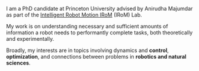 

I am a PhD candidate at Princeton University advised by Anirudha Majumdar as part of the [Intelligent Robot Motion IRoM](https://irom-lab.princeton.edu) (IRoM) Lab.

My work is on understanding necessary and sufficient amounts of information a robot needs to performantly complete tasks, both theoretically and experimentally.

Broadly, my interests are in topics involving dynamics and **control**, **optimization**, and connections between problems in **robotics and natural sciences**.